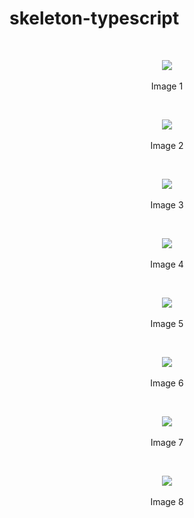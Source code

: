 # skeleton-typescript

<br>
<p align=center>
  <img src="https://cloud.githubusercontent.com/assets/2712405/18034958/373abede-6d19-11e6-941e-e8f7d9986276.png"></img>
 <br><br>
Image 1
</p>

<br>
<p align=center>
  <img src="https://cloud.githubusercontent.com/assets/2712405/18034981/6dbb471c-6d19-11e6-9332-1d9f4bd5db5e.png"></img>
 <br><br>
Image 2
</p>

<br>
<p align=center>
  <img src="https://cloud.githubusercontent.com/assets/2712405/18035058/6f8d0bf0-6d1b-11e6-974e-72cd7f2eba20.png"></img>
 <br><br>
Image 3
</p>

<br>
<p align=center>
  <img src="https://cloud.githubusercontent.com/assets/2712405/18035066/a08b0004-6d1b-11e6-8b1f-913809f990d5.png"></img>
 <br><br>
Image 4
</p>

<br>
<p align=center>
  <img src="https://cloud.githubusercontent.com/assets/2712405/18035073/ca1c247a-6d1b-11e6-8ec1-92858e7fdc1c.png"></img>
 <br><br>
Image 5
</p>

<br>
<p align=center>
  <img src="https://cloud.githubusercontent.com/assets/2712405/18035079/ead01f50-6d1b-11e6-9f44-5fda8061e16c.png"></img>
 <br><br>
Image 6
</p>

<br>
<p align=center>
  <img src="https://cloud.githubusercontent.com/assets/2712405/18035090/199efd24-6d1c-11e6-8d74-245f0965fc13.png"></img>
 <br><br>
Image 7
</p>

<br>
<p align=center>
  <img src="https://cloud.githubusercontent.com/assets/2712405/18035096/36815450-6d1c-11e6-9293-e45bd7acb50a.png"></img>
 <br><br>
Image 8
</p>













